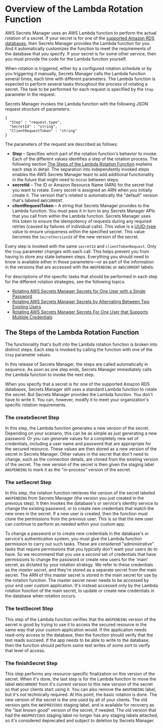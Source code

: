 # Overview of the Lambda Rotation Function<a name="rotating-secrets-lambda-function-overview"></a>

AWS Secrets Manager uses an AWS Lambda function to perform the actual rotation of a secret\. If your secret is for one of the [supported Amazon RDS databases](intro.md#full-rotation-support), then Secrets Manager provides the Lambda function for you\. And it automatically customizes the function to meet the requirements of the database that you specify\. If your secret is for some other service, then you must provide the code for the Lambda function yourself\.

When rotation is triggered, either by a configured rotation schedule or by you triggering it manually, Secrets Manager calls the Lambda function several times, each time with different parameters\. The Lambda function is expected to perform several tasks throughout the process of rotating a secret\. The task to be performed for each request is specified by the `Step` parameter in the request\.

Secrets Manager invokes the Lambda function with the following JSON request structure of parameters:

```
{
  "Step" : "request.type",
  "SecretId" : "string",
  "ClientRequestToken" : "string"
}
```

The parameters of the request are described as follows: 
+ **Step** – Specifies which part of the rotation function's behavior to invoke\. Each of the different values identifies a step of the rotation process\. The following section [The Steps of the Lambda Rotation Function](#rotation-explanation-of-steps) explains each step in detail\. The separation into independently invoked steps enables the AWS Secrets Manager team to add additional functionality in the future that might need to occur between steps\.
+ **secretId** – The ID or Amazon Resource Name \(ARN\) for the secret that you want to rotate\. Every secret is assigned an ARN when you initially create it\. The version that's rotated is automatically the "default" version that's labeled `AWSCURRENT`\.
+ **clientRequestToken** – A string that Secrets Manager provides to the Lambda function\. You must pass it in turn to any Secrets Manager APIs that you call from within the Lambda function\. Secrets Manager uses this token to ensure the idempotency of requests during any required retries \(caused by failures of individual calls\)\. This value is a [UUID\-type](https://wikipedia.org/wiki/Universally_unique_identifier) value to ensure uniqueness within the specified secret\. This value becomes the `SecretVersionId` of the new version of the secret\.

Every step is invoked with the same `secretId` and `clientTokenRequest`\. Only the `Step` parameter changes with each call\. This helps prevent you from having to store any state between steps\. Everything you should need to know is available either in those parameters—or as part of the information in the versions that are accessed with the `AWSPENDING` or `AWSCURRENT` labels\.

For descriptions of the specific tasks that should be performed in each step for the different rotation strategies, see the following topics:
+ [Rotating AWS Secrets Manager Secrets for One User with a Single Password](rotating-secrets-one-user-one-password.md)
+ [Rotating AWS Secrets Manager Secrets by Alternating Between Two Existing Users](rotating-secrets-two-users.md)
+ [Rotating AWS Secrets Manager Secrets For One User that Supports Multiple Credentials](rotating-secrets-one-user-multiple-passwords.md)

## The Steps of the Lambda Rotation Function<a name="rotation-explanation-of-steps"></a>

The functionality that's built into the Lambda rotation function is broken into distinct steps\. Each step is invoked by calling the function with one of the `Step` parameter values\.

In this release of Secrets Manager, the steps are called automatically in sequence\. As soon as one step ends, Secrets Manager immediately calls the Lambda function to invoke the next step\. 

When you specify that a secret is for one of the supported Amazon RDS databases, Secrets Manager still uses a standard Lambda function to rotate the secret\. But Secrets Manager provides the Lambda function\. You don't have to write it\. You can, however, modify it to meet your organization's specific rotation requirements\.

### The createSecret Step<a name="phase-makesecret"></a>

In this step, the Lambda function generates a new version of the secret\. Depending on your scenario, this can be as simple as just generating a new password\. Or you can generate values for a completely new set of credentials, including a user name and password that are appropriate for the secured resource\. These values are then stored as a new version of the secret in Secrets Manager\. Other values in the secret that don't need to change, such as the connection details, are cloned from the existing version of the secret\. The new version of the secret is then given the staging label `AWSPENDING` to mark it as the "in\-process" version of the secret\.

### The setSecret Step<a name="phase-setsecret"></a>

In this step, the rotation function retrieves the version of the secret labeled `AWSPENDING` from Secrets Manager \(the version you just created in the previous step\)\. It then invokes the database's or service's identity service to change the existing password, or to create new credentials that match the new ones in the secret\. If a new user is created, then the function must clone the permissions from the previous user\. This is so that the new user can continue to perform as needed within your custom app\. 

To change a password or to create new credentials in the database's or service's authentication system, you must give the Lambda function permission to carry out such tasks\. These are considered "administrative" tasks that require permissions that you typically don't want your users do to have\. So we recommend that you use a *second* set of credentials that have permissions to change the password or create new users for the 'main' secret, as dictated by your rotation strategy\. We refer to these credentials as the *master secret*, and they're stored as a separate secret from the main secret\. The ARN of this master secret is stored in the main secret for use by the rotation function\. The master secret never needs to be accessed by your end user custom application\. It's instead accessed only by the Lambda rotation function of the main secret, to update or create new credentials in the database when rotation occurs\.

### The testSecret Step<a name="phase-verifysecret"></a>

This step of the Lambda function verifies that the `AWSPENDING` version of the secret is good by trying to use it to access the secured resource in the same way that your custom application would\. If the application needs read\-only access to the database, then the function should verify that the test reads succeed\. If the app needs to be able to write to the database, then the function should perform some test writes of some sort to verify that level of access\.

### The finishSecret Step<a name="phase-finishsecret"></a>

This step performs any resource\-specific finalization on this version of the secret\. When it's done, the last step is for the Lambda function to move the label `AWSCURRENT` from it's current version to this new version of the secret so that your clients start using it\. You can also remove the `AWSPENDING` label, but it's not technically required\. At this point, the basic rotation is done\. The new version of the secret is the one used by all of your clients\. The old version gets the `AWSPREVIOUS` staging label, and is available for recovery as the "last known good" version of the secret, if needed\. The old version that had the `AWSPREVIOUS` staging label no longer has any staging labels attached, so it's considered deprecated and subject to deletion by Secrets Manager\.

### <a name="phase-expiresecret"></a>